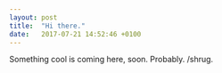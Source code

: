 ```yaml
---
layout: post
title:  "Hi there."
date:   2017-07-21 14:52:46 +0100
---
```

Something cool is coming here, soon. Probably. /shrug.
